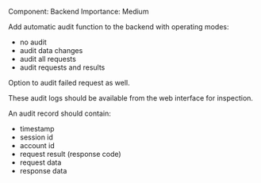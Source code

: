 Component: Backend
Importance: Medium

Add automatic audit function to the backend with operating modes:

* no audit
* audit data changes
* audit all requests
* audit requests and results

Option to audit failed request as well.

These audit logs should be available from the web interface for
inspection.

An audit record should contain:

* timestamp
* session id
* account id
* request result (response code)
* request data
* response data
